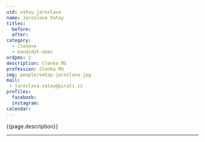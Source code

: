 ```yaml
---
uid: vatay.jaroslava
name: Jaroslava Vatay
titles:
  before: 
  after:
category:
  - clenove
  - kandidat-obec 
ordpms: 2
description: členka MS
profession: členka MS
img: people/vatay-jaroslava.jpg
mail:
 - jaroslava.vatay@pirati.cz
profiles:
  facebook: 
  instagram: 
calendar: 
---
```


{{page.description}}



---
